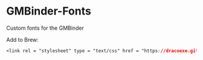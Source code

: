 # GMBinder-Fonts
Custom fonts for the GMBinder



Add to Brew:
``` css
<link rel = "stylesheet" type = "text/css" href = "https://dracoexe.github.io/GMBinder-Fonts/Fonts_v1.css"/>
